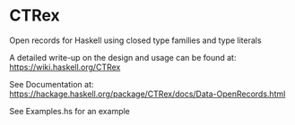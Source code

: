CTRex
=======

Open records for Haskell using closed type families and type literals

A detailed write-up on the design and usage can be found at: https://wiki.haskell.org/CTRex

See Documentation at: https://hackage.haskell.org/package/CTRex/docs/Data-OpenRecords.html

See Examples.hs for an example
